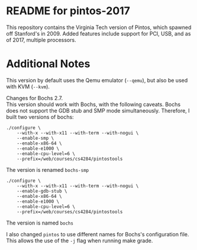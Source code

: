 
README for pintos-2017
======================

This repository contains the Virginia Tech version of Pintos, which spawned off Stanford's
in 2009.  Added features include support for PCI, USB, and as of 2017, multiple processors.

Additional Notes
================

This version by default uses the Qemu emulator (`--qemu`), but also be used
with KVM (`--kvm`).

Changes for Bochs 2.7.  
This version should work with Bochs, with the following caveats.
Bochs does not support the GDB stub and SMP mode simultaneously.
Therefore, I built two versions of bochs:

```
./configure \
    --with-x --with-x11 --with-term --with-nogui \
    --enable-smp \
    --enable-x86-64 \
    --enable-e1000 \
    --enable-cpu-level=6 \
    --prefix=/web/courses/cs4284/pintostools
```
The version is renamed `bochs-smp`

```
./configure \
    --with-x --with-x11 --with-term --with-nogui \
    --enable-gdb-stub \
    --enable-x86-64 \
    --enable-e1000 \
    --enable-cpu-level=6 \
    --prefix=/web/courses/cs4284/pintostools
```
The version is named `bochs`

I also changed `pintos` to use different names for Bochs's configuration file.
This allows the use of the `-j` flag when running make grade.
